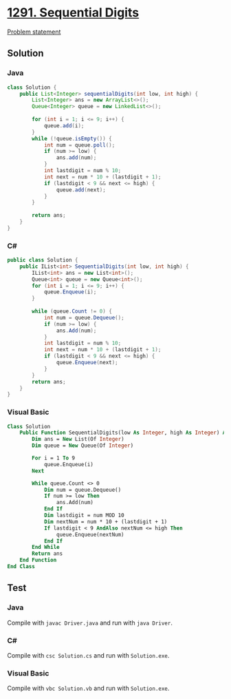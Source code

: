 # [1291. Sequential Digits][title]

[Problem statement][title]

## Solution

### Java

```java
class Solution {
    public List<Integer> sequentialDigits(int low, int high) {
        List<Integer> ans = new ArrayList<>();
        Queue<Integer> queue = new LinkedList<>();
        
        for (int i = 1; i <= 9; i++) {
            queue.add(i);
        }
        while (!queue.isEmpty()) {
            int num = queue.poll();
            if (num >= low) {
                ans.add(num);
            }
            int lastdigit = num % 10;
            int next = num * 10 + (lastdigit + 1);
            if (lastdigit < 9 && next <= high) {
                queue.add(next);
            }
        }
        
        return ans;
    }
}
```

### C#

```c#
public class Solution {
    public IList<int> SequentialDigits(int low, int high) {
        IList<int> ans = new List<int>();
        Queue<int> queue = new Queue<int>();
        for (int i = 1; i <= 9; i++) {
            queue.Enqueue(i);
        }
        
        while (queue.Count != 0) {
            int num = queue.Dequeue();
            if (num >= low) {
                ans.Add(num);
            }
            int lastdigit = num % 10;
            int next = num * 10 + (lastdigit + 1);
            if (lastdigit < 9 && next <= high) {
                queue.Enqueue(next);
            }
        }
        return ans;
    }
}
```

### Visual Basic

```vb
Class Solution 
	Public Function SequentialDigits(low As Integer, high As Integer) As IList(Of Integer)
		Dim ans = New List(Of Integer)
		Dim queue = New Queue(Of Integer)

		For i = 1 To 9
			queue.Enqueue(i)
		Next

		While queue.Count <> 0 
			Dim num = queue.Dequeue()
			If num >= low Then
				ans.Add(num)
			End If
			Dim lastdigit = num MOD 10
			Dim nextNum = num * 10 + (lastdigit + 1)
			If lastdigit < 9 AndAlso nextNum <= high Then
				queue.Enqueue(nextNum)
			End If
		End While
		Return ans
	End Function
End Class
```

## Test

### Java

Compile with `javac Driver.java` and run with `java Driver`.

### C#

Compile with `csc Solution.cs` and run with `Solution.exe`.

### Visual Basic

Compile with `vbc Solution.vb` and run with `Solution.exe`.

[title]: https://leetcode.com/problems/sequential-digits/
